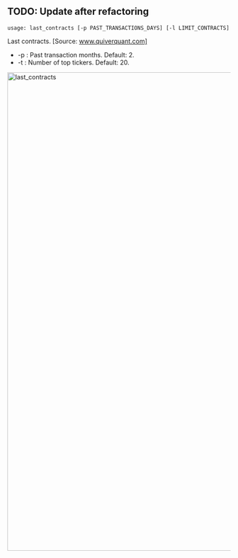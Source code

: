## TODO: Update after refactoring

```text
usage: last_contracts [-p PAST_TRANSACTIONS_DAYS] [-l LIMIT_CONTRACTS]
```
Last contracts. [Source: www.quiverquant.com]

* -p : Past transaction months. Default: 2.
* -t : Number of top tickers. Default: 20.

<img width="1081" alt="last_contracts" src="https://user-images.githubusercontent.com/25267873/119065144-d3a5dd00-b9d4-11eb-85c9-ab16255a6996.png">
